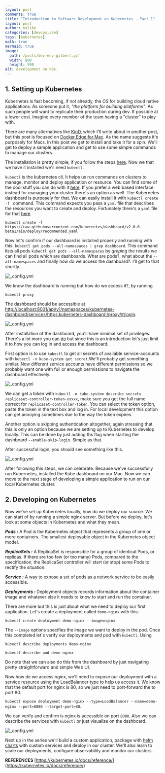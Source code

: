 ```yaml
---
layout: post
comments: true
title: "Introduction to Software Development on Kubernetes - Part 1"
layout: post
author: malike
categories: [devops,sre]
tags: [kubernetes]
math: true
mermaid: true
image:
  path: /posts/dev-env-gilbert.gif
  width: 800
  height: 500
alt: development on k8s.
---
```


## 1. Setting up Kubernetes

Kubernetes is fast becoming, if not already, the _OS_ for building cloud native applications. As someone put it, _"the platform for building platforms"_. As such people will want to replicate their production during dev. If possible at a lower cost. Imagine every member of the team having a "cluster" to play with.

There are many alternatives like [KinD](https://kind.sigs.k8s.io/), which I'll write about in another post,  but this post is focused on [Docker Edge for Mac](). As the name suggests it's purposely for Macs. In this post we get to install and take it for a spin. We'll get to deploy a sample application and get to use some simple commands to manage our clusters.

The installation is pretty simple; if you follow the steps [here](https://docs.docker.com/docker-for-mac/install/). Now we that we have it installed we'll need `kubectl`.

`kubectl` is the kubernetes cli. It helps us run commands on clusters to manage, monitor and deploy application or resource. You can find some of the cool stuff you can do with it [here](https://kubernetes.io/docs/reference/kubectl/overview/).  If you prefer a web based interface instead for managing your cluster there's an option as well. The Kubernetes dashboard is purposely for that. We can easily install it with `kubectl create -f `  command. This command expects you pass a `yaml` file that describes the resources you want to create and deploy. Fortunately there's a `yaml` file for that [here](https://raw.githubusercontent.com/kubernetes/dashboard/v2.0.0-beta1/aio/deploy/recommended.yaml).

`kubectl create -f https://raw.githubusercontent.com/kubernetes/dashboard/v2.0.0-beta1/aio/deploy/recommended.yaml`

Now let's confirm if our dashboard is installed properly and running with this. `kubectl get pods --all-namespaces | grep dashboard`.
This command lists all pods `kubectl get pods --all-namespaces` by _greping_ the results we can find all pods which are dashboards. What are pods?, what about the `--all-namespaces` and finally how do we access the dashboard?. I'll get to that shortly.

![_config.yml](/posts/kube-101-grep-dashboard.png)

We know the dashboard is running but how do we access it?, by running

`kubectl proxy`

The dashboard should be accessible at [http://localhost:8001/api/v1/namespaces/kubernetes-dashboard/services/https:kubernetes-dashboard:/proxy/#/login](http://localhost:8001/api/v1/namespaces/kubernetes-dashboard/services/https:kubernetes-dashboard:/proxy/#/login).

![_config.yml](/posts/kube-101-dashboard-login.png)

After installation of the dashboard, you'll have minimal set of privileges. There's a lot more you can [do](https://github.com/kubernetes/dashboard/wiki/Access-control) but since this is an introduction let's just limit it to how you can log in and access the dashboard.

First option is to use `kubectl` to get all secrets of available service-accounts with `kubectl -n kube-system get secret`.We'll probably get something similar. Now different service accounts have different permissions so we probably want one with full or enough permissions to navigate the dashboard effectively.

![_config.yml](/posts/kube-secrets.png)

We can get a token with `kubectl -n kube-system describe secrets replicaset-controller-token-xxxxx`, make sure you get the full name correct for `replicaset-controller-token`. You can select the token option, paste the token in the text box and log in. For local development this option can get annoying sometimes due to the way the token expires.

Another option is skipping authentication altogether, again stressing that this is only an option because we are setting up to Kubernetes to develop locally. This can be done by just adding ths flag when starting the dashboard `--enable-skip-login`. Simple as that.

After successful login, you should see something like this.

![_config.yml](/posts/kube-101-dashboard-home.png)

After following this steps, we can celebrate. Because we've successfully run Kubernetes, installed the Kube dashboard on our Mac. Now we can move to the next stage of developing a simple application to run on our local Kubernetes cluster.

## 2. Developing on Kubernetes

Now we've set up Kubernetes locally, how do we deploy our source. We can start of by running a simple nginx server. But before we deploy, let's look at some objects in Kubernetes and what they mean.

***Pods :*** A Pod is the Kubernetes object that represents a group of one or more containers. The smallest deployable object in the Kubernetes object model.

***ReplicaSets :*** A ReplicaSet is responsible for a group of identical Pods, or replicas. If there are too few (or too many) Pods, compared to the specification, the ReplicaSet controller will start (or stop) some Pods to rectify the situation.

***Service :*** A way to expose a set of pods as a network service to be easily accessible.

***Deployments :*** Deployment objects records information about the container image and whatever else it needs to know to start and run the container.

There are more but this is just about what we need to deploy our first application.
Let's create a deployment called `demo-nginx` with this:

`kubectl create deployment demo-nginx --image=nginx`

The `--image` options specifies the image we want to deploy in the pod. Once this completed let's verify our deployments and pod with `kubectl`. Using

`kubectl describe deployments demo-nginx`  

`kubectl describe pod demo-nginx`

Do note that we can also do this from the dashboard by just navigating pretty straightforward and simple Web UI.

Now how de we access nginx, we'll need to expose our deployment with a service resource using the LoadBalancer type to help us access it. We know that the default port for nginx is 80, so we just need to port-forward the to port 80.

`kubectl expose deployment demo-nginx --type=LoadBalancer --name=demo-nginx --port=8080 --target-port=80`.

We can verify and confirm is nginx is accessible on port `8080`. Also we can describe the services with `kubectl` or just visualize on the dashboard.

![_config.yml](/posts/kube-101-dashboard-confirm.png)

Next up in the series we'll build a custom application, package with [helm charts](https://helm.sh/) with custom services and deploy in our cluster. We'll also learn to scale our deployments, configure observability and monitor our clusters.

**REFERENCES**
[https://kubernetes.io/docs/reference/](https://kubernetes.io/docs/reference/)
